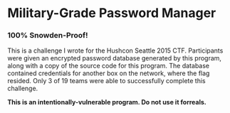 # Military-Grade Password Manager
### 100% Snowden-Proof!

This is a challenge I wrote for the Hushcon Seattle 2015 CTF. Participants were given an encrypted password database generated by this program, along with a copy of the source code for this program. The database contained credentials for another box on the network, where the flag resided. Only 3 of 19 teams were able to successfully complete this challenge.

**This is an intentionally-vulnerable program. Do not use it forreals.**
